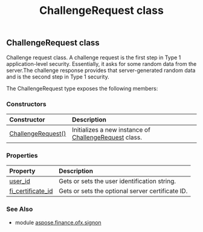 ﻿---
title: ChallengeRequest class
second_title: Aspose.Finance for Python via .NET API References
description: 
type: docs
weight: 10
url: /python-net/aspose.finance.ofx.signon/challengerequest/
is_root: false
---

## ChallengeRequest class

Challenge request class. A challenge request is the first step in Type 1 application-level security. Essentially, it asks for some
random data from the server.The challenge response provides that server-generated random data and is the second step in Type 1 security.



The ChallengeRequest type exposes the following members:

### Constructors
| Constructor | Description |
| :- | :- |
| [ChallengeRequest()](/finance/python-net/aspose.finance.ofx.signon/challengerequest/__init__/#) | Initializes a new instance of [ChallengeRequest](/finance/python-net/aspose.finance.ofx.signon/challengerequest) class. |


### Properties
| Property | Description |
| :- | :- |
| [user_id](/finance/python-net/aspose.finance.ofx.signon/challengerequest/user_id) | Gets or sets the user identification string. |
| [fi_certificate_id](/finance/python-net/aspose.finance.ofx.signon/challengerequest/fi_certificate_id) | Gets or sets the optional server certificate ID. |


### See Also

* module [aspose.finance.ofx.signon](../)
